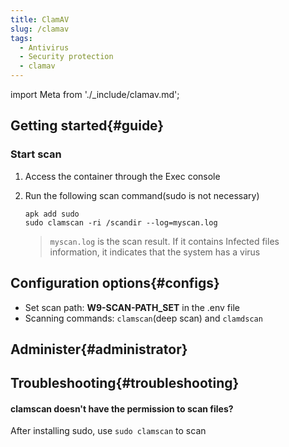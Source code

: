 ```yaml
---
title: ClamAV
slug: /clamav
tags:
  - Antivirus
  - Security protection
  - clamav
---
```


import Meta from './_include/clamav.md';

<Meta name="meta" />

## Getting started{#guide}

### Start scan  

1. Access the container through the Exec console  

2. Run the following scan command(sudo is not necessary) 
    ``` 
    apk add sudo 
    sudo clamscan -ri /scandir --log=myscan.log 
    ``` 

    > `myscan.log` is the scan result. If it contains Infected files information, it indicates that the system has a virus

## Configuration options{#configs}

- Set scan path: **W9-SCAN-PATH_SET**  in the .env file
- Scanning commands: `clamscan`(deep scan) and `clamdscan`

## Administer{#administrator}

## Troubleshooting{#troubleshooting}

#### clamscan doesn't have the permission to scan files? 

After installing sudo, use `sudo clamscan` to scan
